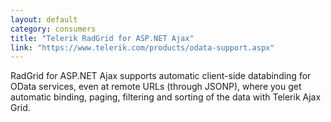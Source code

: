 ```yaml
---
layout: default
category: consumers
title: "Telerik RadGrid for ASP.NET Ajax"
link: "https://www.telerik.com/products/odata-support.aspx"
---
```

RadGrid for ASP.NET Ajax supports automatic client-side databinding for OData services, even at remote URLs (through JSONP), where you get automatic binding, paging, filtering and sorting of the data with Telerik Ajax Grid.
